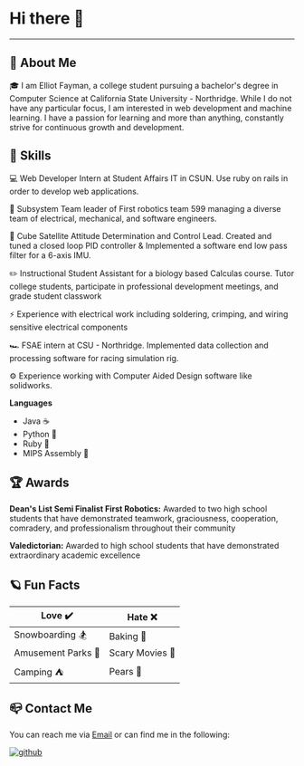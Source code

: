 # Hi there 👋

---
## :rocket:	 About Me

:mortar_board: I am Elliot Fayman, a college student pursuing a bachelor's degree in Computer Science at 
California State University - Northridge. While I do not have any particular focus, I am interested in web development
and machine learning. I have a passion for learning and more than anything, constantly strive for continuous growth and development.

## :stars: Skills 

:computer: Web Developer Intern at Student Affairs IT in CSUN. Use ruby on rails in order to develop web applications.

:robot: Subsystem Team leader of First robotics team 599 managing a diverse team of electrical, mechanical, and software engineers.

:satellite: Cube Satellite Attitude Determination and Control Lead. Created and tuned a closed loop PID controller & Implemented a software 
end low pass filter for a 6-axis IMU.

:pencil2: Instructional Student Assistant for a biology based Calculas course. Tutor college students, participate in professional development meetings, and grade student classwork

:zap: Experience with electrical work including soldering, crimping, and wiring sensitive electrical components

:racing_car: FSAE intern at CSU - Northridge. Implemented data collection and processing software for racing simulation rig.

:gear: Experience working with Computer Aided Design software like solidworks.

**Languages**
 - Java :coffee:
 - Python :snake:
 - Ruby :gem:
 - MIPS Assembly :floppy_disk:



## :trophy: Awards
**Dean's List Semi Finalist First Robotics:** Awarded to two high school students that have demonstrated teamwork, graciousness,
cooperation, comradery, and professionalism throughout their community

**Valedictorian:** Awarded to high school students that have demonstrated extraordinary academic excellence

## :ringed_planet: Fun Facts
| Love :heavy_check_mark: | Hate :x: |
| ----------- | ----------- |
| Snowboarding :snowboarder: | Baking :cookie: |
| Amusement Parks :roller_coaster:| Scary Movies :zombie:|
| Camping :tent:| Pears :pear:|

## :mailbox_closed: Contact Me ##
You can reach me via [Email](mailto:elliotfayman@gmail.com) or can find me in the following: 

[![github](https://img.shields.io/badge/GitHub-000000?style=for-the-badge&logo=GitHub&logoColor=white)](https://github.com/elliotfayman) [![<LinkedIn>](https://img.shields.io/badge/LinkedIn-0072b1?style=for-the-badge&logo=LinkedIn&logoColor=white)](https://www.linkedin.com/in/elliot-fayman-5974a2202/)


